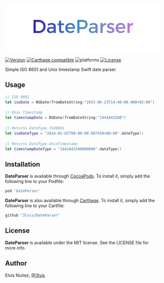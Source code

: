 ![logo](https://raw.githubusercontent.com/3lvis/DateParser/master/Resources/logo-v1.png)

[![Version](https://img.shields.io/cocoapods/v/DateParser.svg?style=flat)](https://cocoapods.org/pods/DateParser)
[![Carthage compatible](https://img.shields.io/badge/Carthage-compatible-4BC51D.svg?style=flat)](https://github.com/3lvis/DateParser)
![platforms](https://img.shields.io/badge/platforms-iOS%20%7C%20OS%20X%20%7C%20watchOS%20%7C%20tvOS%20-lightgrey.svg)
[![License](https://img.shields.io/cocoapods/l/DateParser.svg?style=flat)](https://cocoapods.org/pods/DATAStack)

Simple ISO 8601 and Unix timestamp Swift date parser.

## Usage

```swift
// ISO 8601
let isoDate = NSDate(fromDateString:"2015-06-23T14:40:08.000+02:00")

// Unix Timestamp
let timestampDate = NSDate(fromDateString:"1441843200")

// Returns DateType.ISO8601  
let isoDateType = "2014-01-02T00:00:00.007450+00:00".dateType()

// Returns DateType.UnixTimestamp
let timestampDateType = "1441843200000000".dateType()
```

## Installation

**DateParser** is available through [CocoaPods](http://cocoapods.org). To install
it, simply add the following line to your Podfile:

```ruby
pod 'DateParser'
```

**DateParser** is also available through [Carthage](https://github.com/Carthage/Carthage). To install
it, simply add the following line to your Cartfile:

```ruby
github "3lvis/DateParser"
```

## License

**DateParser** is available under the MIT license. See the LICENSE file for more info.

## Author

Elvis Nuñez, [@3lvis](https://twitter.com/3lvis)
